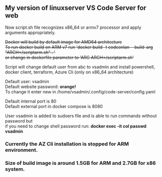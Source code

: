 ## My version of linuxserver VS Code Server for web
Now script.sh file recognizes x86_64 or armv7 processor and apply arguments appropriately. <br>

<strike>Docker will build by default image for AMD64  architecture <br>
To run docker build on ARM v7 run 'docker build -t codeonlan --build-arg "ARCH=/scriptarm.sh" . ' <br>
or change in dockerfile parameter to 'ARG ARCH=/scriptarm.sh' <br></strike>

Script will change default user from abc to vsadmin and install powershell, docker client, terraform, Azure Cli (only on x86_64 architecture)<br>

Default user: vsadmin <br>
Default website password: <b>orange!</b><br>
To change it enter new in /home/vsadmin/.config/code-server/config.yaml

Default internal port is 80<br>
Default external port in docker compose is 8080

User vsadmin is added to sudoers file and is able to run commands without password but<br>
if you need to change shell password run: <b> docker exec -it col passwd vsadmin </b>

### Currently the AZ Cli installation is stopped for ARM environment.
### Size of build image is around 1.5GB for ARM and 2.7GB for x86 system.
